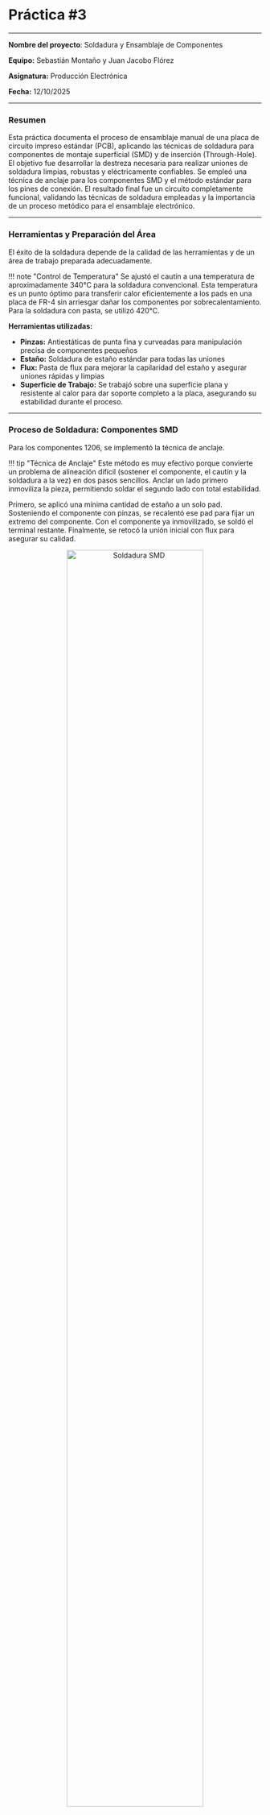 # Práctica #3

---

**Nombre del proyecto**: Soldadura y Ensamblaje de Componentes

**Equipo:** Sebastián Montaño y Juan Jacobo Flórez

**Asignatura:** Producción Electrónica

**Fecha:** 12/10/2025

---

### Resumen

Esta práctica documenta el proceso de ensamblaje manual de una placa de circuito impreso estándar (PCB), aplicando las técnicas de soldadura para componentes de montaje superficial (SMD) y de inserción (Through-Hole). El objetivo fue desarrollar la destreza necesaria para realizar uniones de soldadura limpias, robustas y eléctricamente confiables. Se empleó una técnica de anclaje para los componentes SMD y el método estándar para los pines de conexión. El resultado final fue un circuito completamente funcional, validando las técnicas de soldadura empleadas y la importancia de un proceso metódico para el ensamblaje electrónico.

---

### Herramientas y Preparación del Área

El éxito de la soldadura depende de la calidad de las herramientas y de un área de trabajo preparada adecuadamente.

!!! note "Control de Temperatura"
    Se ajustó el cautín a una temperatura de aproximadamente 340°C para la soldadura convencional. Esta temperatura es un punto óptimo para transferir calor eficientemente a los pads en una placa de FR-4 sin arriesgar dañar los componentes por sobrecalentamiento. Para la soldadura con pasta, se utilizó 420°C.

**Herramientas utilizadas:**
- **Pinzas:** Antiestáticas de punta fina y curveadas para manipulación precisa de componentes pequeños
- **Estaño:** Soldadura de estaño estándar para todas las uniones
- **Flux:** Pasta de flux para mejorar la capilaridad del estaño y asegurar uniones rápidas y limpias
- **Superficie de Trabajo:** Se trabajó sobre una superficie plana y resistente al calor para dar soporte completo a la placa, asegurando su estabilidad durante el proceso.

---

### Proceso de Soldadura: Componentes SMD

Para los componentes 1206, se implementó la técnica de anclaje.

!!! tip "Técnica de Anclaje"
    Este método es muy efectivo porque convierte un problema de alineación difícil (sostener el componente, el cautín y la soldadura a la vez) en dos pasos sencillos. Anclar un lado primero inmoviliza la pieza, permitiendo soldar el segundo lado con total estabilidad.

Primero, se aplicó una mínima cantidad de estaño a un solo pad. Sosteniendo el componente con pinzas, se recalentó ese pad para fijar un extremo del componente. Con el componente ya inmovilizado, se soldó el terminal restante. Finalmente, se retocó la unión inicial con flux para asegurar su calidad.

<figure style="text-align:center;">
  <img src="recursos/imgs/smd_soldering.png" alt="Soldadura SMD" style="width:80%;">
  <figcaption style="font-size:0.9em; color:gray;">Primer plano de un componente SMD siendo soldado sobre la PCB.</figcaption>
</figure>

---

### Soldadura con Pasta para Soldar

Para los componentes SMD más pequeños, se utilizó el método de pasta para soldar, que ofrece mejor control y permite soldaduras más consistentes en espacios reducidos.

Se aplicó la pasta para soldar directamente sobre los pads de cobre. La cantidad aplicada fue mínima, aproximadamente del tamaño de una lenteja, para evitar puentes de soldadura entre pads adyacentes.

!!! tip "Espesor de la Pasta"
    La pasta debe formar una capa uniforme sobre el pad. Si es demasiada, causa cortocircuitos; si es muy poca, no hay suficiente material para crear una unión robusta.

Con la pasta aplicada, se colocó el componente sobre el pad utilizando pinzas. La pasta actuó como adhesivo temporal, manteniendo el componente en su lugar. Se aplicó calor con un cautín a una temperatura aproximada de 420°C, permitiendo que la pasta se funda y establezca la conexión. Se utilizó movimiento leve y uniforme del cautín para distribuir el calor de forma controlada.

!!! note "Punto de Fusión de la Pasta"
    La pasta para soldar tiene un punto de fusión entre 217°C y 260°C. Al utilizar un cautín a 420°C, la pasta se funde casi instantáneamente, típicamente en 2 a 3 segundos, lo que minimiza el riesgo de dañar componentes adyacentes.

Una vez que la soldadura se solidificó, se retiró el cautín y se permitió que enfriara naturalmente. Finalmente, se limpió cualquier residuo de flux con alcohol isopropílico.

!!! warning "Ventajas y Limitaciones"
    La pasta para soldar es excelente para componentes pequeños y espaciados muy cerca, pero requiere mayor precisión en la aplicación. El uso de un cautín a mayor temperatura (420°C) acelera significativamente el proceso de fusión en comparación con métodos alternativos, permitiendo mayor control y precisión en espacios muy reducidos. No es recomendable para soldaduras en cables o pines de inserción grandes.

---

### Proceso de Soldadura: Componentes Through-Hole (THT)

El principal objetivo con los pines de conexión fue asegurar su perpendicularidad respecto a la placa.

Se insertaron las tiras de pines y se soldó un único pin en cada extremo para fijar la orientación. Se procedió a soldar los pines restantes aplicando calor a la base del pin y al pad de cobre simultáneamente antes de introducir el estaño.

!!! note "La Unión Perfecta en Forma de Cono"
    Una soldadura THT correcta debe tener una forma cóncava, similar a un pequeño volcán. Esta forma indica que el estaño ha "mojado" correctamente tanto el pin como el pad (unión por capilaridad), garantizando una conexión eléctrica y mecánica robusta.

---

### Inspección y Resultados Finales

Tras la soldadura, se realizó una limpieza exhaustiva con alcohol isopropílico.

!!! tip "La Importancia de la Limpieza"
    Remover los residuos de flux no es solo por estética. Muchos tipos de flux son corrosivos y, con el tiempo, pueden degradar las uniones de soldadura o crear caminos conductivos no deseados en la placa.

#### Pruebas de Continuidad y Validación

La inspección visual confirmó que todas las uniones eran brillantes y no presentaban signos de soldadura fría. El circuito ensamblado fue sometido a pruebas de continuidad utilizando un multímetro.

**Resultados de resistencia:**
- **Líneas de señal:** 11 kΩ (valor esperado: 1 kΩ)
- **Positivo de LEDs:** 330 Ω (valor esperado: correcto)

**Problemas identificados y soluciones:**

Durante el proceso se identificaron soldaduras frías en algunas uniones realizadas con pasta que no solidificaron correctamente en el primer intento. Estas fueron re-soldadas aplicando pasta adicional y recalentando con el cautín a 420°C.

Los pines THT inicialmente mal aplicados provocaron la desaparición de algunas pistas de cobre. Estas se repararon de forma rudimentaria conectando pequeños pedazos de cable entre los puntos dañados, restaurando la continuidad del circuito.

Los botones requirieron re-soldadura después del primer intento, logrando finalmente uniones confiables.

#### Validación Final

A pesar de las desviaciones en la resistencia de las líneas de señal (11 kΩ en lugar de 1 kΩ esperado) y los problemas identificados durante el proceso, el circuito demostró continuidad eléctrica y funcionalidad. El resultado final validó que las técnicas de soldadura empleadas, aunque requirieron correcciones, fueron suficientes para obtener un circuito operacional.

<figure style="text-align:center;">
  <img src="recursos/imgs/pcb_final.png" alt="Placa Ensamblada" style="width:75%;">
  <figcaption style="font-size:0.9em; color:gray;">Vista de la placa estándar completamente ensamblada.</figcaption>
</figure>